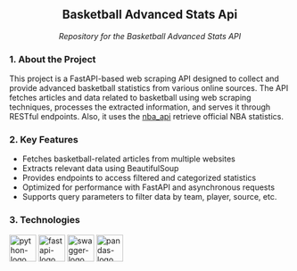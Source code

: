 <h2 align="center">Basketball Advanced Stats Api</h2>
<p align="center"><i>Repository for the Basketball Advanced Stats API</i></p>



### 1. About the Project

This project is a FastAPI-based web scraping API designed to collect and provide advanced basketball statistics from various online sources. The API fetches articles and data related to basketball using web scraping techniques, processes the extracted information, and serves it through RESTful endpoints. Also, it uses the [nba_api](https://github.com/swar/nba_api) retrieve official NBA statistics.


### 2. Key Features

- Fetches basketball-related articles from multiple websites
- Extracts relevant data using BeautifulSoup
- Provides endpoints to access filtered and categorized statistics
- Optimized for performance with FastAPI and asynchronous requests
- Supports query parameters to filter data by team, player, source, etc.


### 3. Technologies
<p display="inline-block">
<img alt="python-logo" width="48" src="https://cdn.jsdelivr.net/gh/devicons/devicon@latest/icons/python/python-original.svg" />
<img alt="fastapi-logo" width="48" src="https://cdn.jsdelivr.net/gh/devicons/devicon@latest/icons/fastapi/fastapi-original-wordmark.svg" />
<img alt="swagger-logo" width="48" src="https://cdn.jsdelivr.net/gh/devicons/devicon@latest/icons/swagger/swagger-original.svg" />
<img alt="pandas-logo" width="48" src="https://cdn.jsdelivr.net/gh/devicons/devicon@latest/icons/pandas/pandas-original-wordmark.svg" />


</p>
